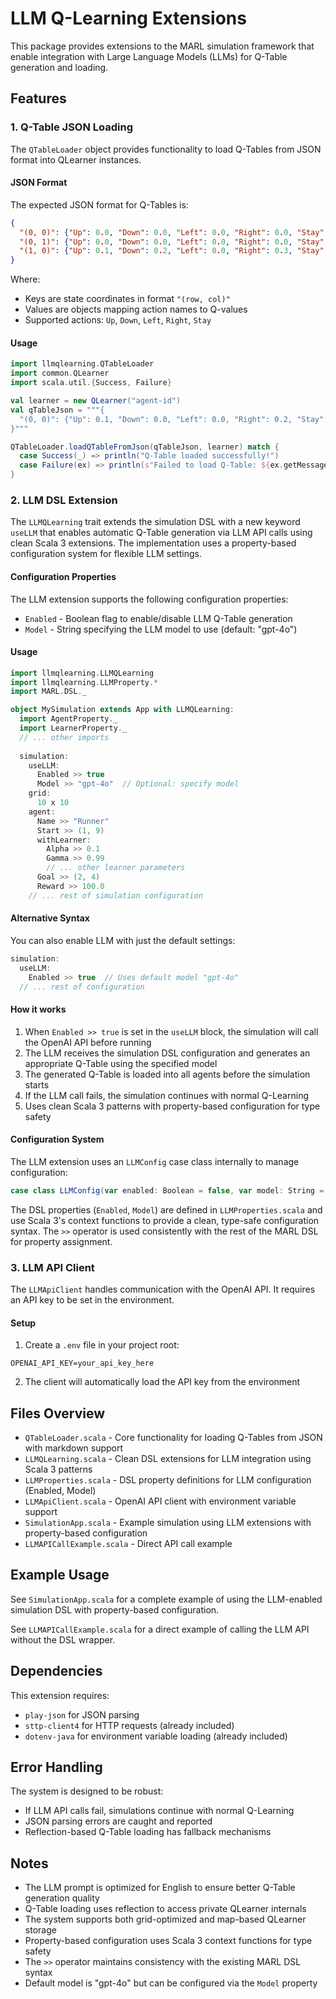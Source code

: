 # LLM Q-Learning Extensions

This package provides extensions to the MARL simulation framework that enable integration with Large Language Models (LLMs) for Q-Table generation and loading.

## Features

### 1. Q-Table JSON Loading

The `QTableLoader` object provides functionality to load Q-Tables from JSON format into QLearner instances.

#### JSON Format

The expected JSON format for Q-Tables is:

```json
{
  "(0, 0)": {"Up": 0.0, "Down": 0.0, "Left": 0.0, "Right": 0.0, "Stay": 0.0},
  "(0, 1)": {"Up": 0.0, "Down": 0.0, "Left": 0.0, "Right": 0.0, "Stay": 0.0},
  "(1, 0)": {"Up": 0.1, "Down": 0.2, "Left": 0.0, "Right": 0.3, "Stay": 0.0}
}
```

Where:
- Keys are state coordinates in format `"(row, col)"`
- Values are objects mapping action names to Q-values
- Supported actions: `Up`, `Down`, `Left`, `Right`, `Stay`

#### Usage

```scala
import llmqlearning.QTableLoader
import common.QLearner
import scala.util.{Success, Failure}

val learner = new QLearner("agent-id")
val qTableJson = """{
  "(0, 0)": {"Up": 0.1, "Down": 0.0, "Left": 0.0, "Right": 0.2, "Stay": 0.0}
}"""

QTableLoader.loadQTableFromJson(qTableJson, learner) match {
  case Success(_) => println("Q-Table loaded successfully!")
  case Failure(ex) => println(s"Failed to load Q-Table: ${ex.getMessage}")
}
```

### 2. LLM DSL Extension

The `LLMQLearning` trait extends the simulation DSL with a new keyword `useLLM` that enables automatic Q-Table generation via LLM API calls using clean Scala 3 extensions. The implementation uses a property-based configuration system for flexible LLM settings.

#### Configuration Properties

The LLM extension supports the following configuration properties:

- `Enabled` - Boolean flag to enable/disable LLM Q-Table generation
- `Model` - String specifying the LLM model to use (default: "gpt-4o")

#### Usage

```scala
import llmqlearning.LLMQLearning
import llmqlearning.LLMProperty.*
import MARL.DSL._

object MySimulation extends App with LLMQLearning:
  import AgentProperty._
  import LearnerProperty._
  // ... other imports
  
  simulation:
    useLLM:
      Enabled >> true
      Model >> "gpt-4o"  // Optional: specify model
    grid:
      10 x 10
    agent:
      Name >> "Runner"
      Start >> (1, 9)
      withLearner:
        Alpha >> 0.1
        Gamma >> 0.99
        // ... other learner parameters
      Goal >> (2, 4)
      Reward >> 100.0
    // ... rest of simulation configuration
```

#### Alternative Syntax

You can also enable LLM with just the default settings:

```scala
simulation:
  useLLM:
    Enabled >> true  // Uses default model "gpt-4o"
  // ... rest of configuration
```

#### How it works

1. When `Enabled >> true` is set in the `useLLM` block, the simulation will call the OpenAI API before running
2. The LLM receives the simulation DSL configuration and generates an appropriate Q-Table using the specified model
3. The generated Q-Table is loaded into all agents before the simulation starts
4. If the LLM call fails, the simulation continues with normal Q-Learning
5. Uses clean Scala 3 patterns with property-based configuration for type safety

#### Configuration System

The LLM extension uses an `LLMConfig` case class internally to manage configuration:

```scala
case class LLMConfig(var enabled: Boolean = false, var model: String = "gpt-4o")
```

The DSL properties (`Enabled`, `Model`) are defined in `LLMProperties.scala` and use Scala 3's context functions to provide a clean, type-safe configuration syntax. The `>>` operator is used consistently with the rest of the MARL DSL for property assignment.

### 3. LLM API Client

The `LLMApiClient` handles communication with the OpenAI API. It requires an API key to be set in the environment.

#### Setup

1. Create a `.env` file in your project root:
```
OPENAI_API_KEY=your_api_key_here
```

2. The client will automatically load the API key from the environment

## Files Overview

- `QTableLoader.scala` - Core functionality for loading Q-Tables from JSON with markdown support
- `LLMQLearning.scala` - Clean DSL extensions for LLM integration using Scala 3 patterns
- `LLMProperties.scala` - DSL property definitions for LLM configuration (Enabled, Model)
- `LLMApiClient.scala` - OpenAI API client with environment variable support
- `SimulationApp.scala` - Example simulation using LLM extensions with property-based configuration
- `LLMAPICallExample.scala` - Direct API call example

## Example Usage

See `SimulationApp.scala` for a complete example of using the LLM-enabled simulation DSL with property-based configuration.

See `LLMAPICallExample.scala` for a direct example of calling the LLM API without the DSL wrapper.

## Dependencies

This extension requires:
- `play-json` for JSON parsing
- `sttp-client4` for HTTP requests (already included)
- `dotenv-java` for environment variable loading (already included)

## Error Handling

The system is designed to be robust:
- If LLM API calls fail, simulations continue with normal Q-Learning
- JSON parsing errors are caught and reported
- Reflection-based Q-Table loading has fallback mechanisms

## Notes

- The LLM prompt is optimized for English to ensure better Q-Table generation quality
- Q-Table loading uses reflection to access private QLearner internals
- The system supports both grid-optimized and map-based QLearner storage
- Property-based configuration uses Scala 3 context functions for type safety
- The `>>` operator maintains consistency with the existing MARL DSL syntax
- Default model is "gpt-4o" but can be configured via the `Model` property